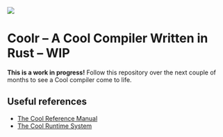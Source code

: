 ![](https://github.com/AndreiDuma/Coolr/actions/workflows/rust.yml/badge.svg?event=push)

# Coolr – A Cool Compiler Written in Rust – WIP

**This is a work in progress!** Follow this repository over the next
couple of months to see a Cool compiler come to life.

## Useful references

- [The Cool Reference Manual](https://theory.stanford.edu/~aiken/software/cool/cool-manual.pdf)
- [The Cool Runtime System](https://web.stanford.edu/class/cs143/materials/cool-runtime.pdf)

